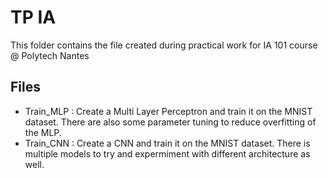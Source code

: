 # TP IA
This folder contains the file created during practical work for IA 101 course @ Polytech Nantes

## Files

- Train_MLP : Create a Multi Layer Perceptron and train it on the MNIST dataset. There are also some parameter tuning to reduce overfitting of the MLP.
- Train_CNN : Create a CNN and train it on the MNIST dataset. There is multiple models to try and expermiment with different architecture as well.
